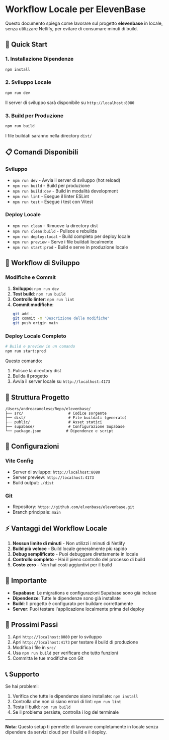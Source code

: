 # Workflow Locale per ElevenBase

Questo documento spiega come lavorare sul progetto **elevenbase** in locale, senza utilizzare Netlify, per evitare di consumare minuti di build.

## 🚀 Quick Start

### 1. Installazione Dipendenze
```bash
npm install
```

### 2. Sviluppo Locale
```bash
npm run dev
```
Il server di sviluppo sarà disponibile su `http://localhost:8080`

### 3. Build per Produzione
```bash
npm run build
```
I file buildati saranno nella directory `dist/`

## 📋 Comandi Disponibili

### Sviluppo
- `npm run dev` - Avvia il server di sviluppo (hot reload)
- `npm run build` - Build per produzione
- `npm run build:dev` - Build in modalità development
- `npm run lint` - Esegue il linter ESLint
- `npm run test` - Esegue i test con Vitest

### Deploy Locale
- `npm run clean` - Rimuove la directory dist
- `npm run clean:build` - Pulisce e rebuilda
- `npm run deploy:local` - Build completo per deploy locale
- `npm run preview` - Serve i file buildati localmente
- `npm run start:prod` - Build e serve in produzione locale

## 🔄 Workflow di Sviluppo

### Modifiche e Commit
1. **Sviluppo**: `npm run dev`
2. **Test build**: `npm run build`
3. **Controllo linter**: `npm run lint`
4. **Commit modifiche**:
   ```bash
   git add .
   git commit -m "Descrizione delle modifiche"
   git push origin main
   ```

### Deploy Locale Completo
```bash
# Build e preview in un comando
npm run start:prod
```

Questo comando:
1. Pulisce la directory dist
2. Builda il progetto
3. Avvia il server locale su `http://localhost:4173`

## 📁 Struttura Progetto

```
/Users/andreacamolese/Repo/elevenbase/
├── src/                    # Codice sorgente
├── dist/                   # File buildati (generato)
├── public/                 # Asset statici
├── supabase/               # Configurazione Supabase
└── package.json           # Dipendenze e script
```

## 🔧 Configurazioni

### Vite Config
- Server di sviluppo: `http://localhost:8080`
- Server preview: `http://localhost:4173`
- Build output: `./dist`

### Git
- Repository: `https://github.com/elvenbase/elevenbase.git`
- Branch principale: `main`

## ⚡ Vantaggi del Workflow Locale

1. **Nessun limite di minuti** - Non utilizzi i minuti di Netlify
2. **Build più veloce** - Build locale generalmente più rapido
3. **Debug semplificato** - Puoi debuggare direttamente in locale
4. **Controllo completo** - Hai il pieno controllo del processo di build
5. **Costo zero** - Non hai costi aggiuntivi per il build

## 🚨 Importante

- **Supabase**: Le migrations e configurazioni Supabase sono già incluse
- **Dipendenze**: Tutte le dipendenze sono già installate
- **Build**: Il progetto è configurato per buildare correttamente
- **Server**: Puoi testare l'applicazione localmente prima del deploy

## 🎯 Prossimi Passi

1. Apri `http://localhost:8080` per lo sviluppo
2. Apri `http://localhost:4173` per testare il build di produzione
3. Modifica i file in `src/`
4. Usa `npm run build` per verificare che tutto funzioni
5. Committa le tue modifiche con Git

## 📞 Supporto

Se hai problemi:
1. Verifica che tutte le dipendenze siano installate: `npm install`
2. Controlla che non ci siano errori di lint: `npm run lint`
3. Testa il build: `npm run build`
4. Se il problema persiste, controlla i log del terminale

---

**Nota**: Questo setup ti permette di lavorare completamente in locale senza dipendere da servizi cloud per il build e il deploy.
